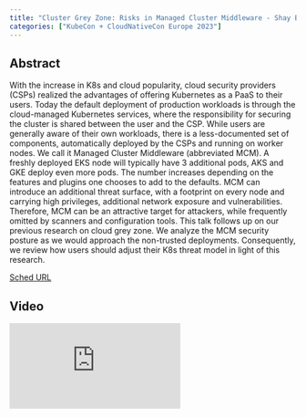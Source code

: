 ```yaml
---
title: "Cluster Grey Zone: Risks in Managed Cluster Middleware - Shay Berkovich & Barak Sharoni, Wiz"
categories: ["KubeCon + CloudNativeCon Europe 2023"]
---
```


## Abstract

With the increase in K8s and cloud popularity, cloud security providers (CSPs) realized the advantages of offering Kubernetes as a PaaS to their users. Today the default deployment of production workloads is through the cloud-managed Kubernetes services, where the responsibility for securing the cluster is shared between the user and the CSP. While users are generally aware of their own workloads, there is a less-documented set of components, automatically deployed by the CSPs and running on worker nodes. We call it Managed Cluster Middleware (abbreviated MCM). A freshly deployed EKS node will typically have 3 additional pods, AKS and GKE deploy even more pods. The number increases depending on the features and plugins one chooses to add to the defaults. MCM can introduce an additional threat surface, with a footprint on every node and carrying high privileges, additional network exposure and vulnerabilities. Therefore, MCM can be an attractive target for attackers, while frequently omitted by scanners and configuration tools. This talk follows up on our previous research on cloud grey zone. We analyze the MCM security posture as we would approach the non-trusted deployments. Consequently, we review how users should adjust their K8s threat model in light of this research.

[Sched URL](https://kccnceu2023.sched.com/event/0cdb928d5659cf360f4113c1dffa8f6f)

## Video

<iframe src="https://www.youtube.com/embed/S2rrQGtfobk" frameborder="0" allow="accelerometer; autoplay; encrypted-media; gyroscope; picture-in-picture" allowfullscreen></iframe>
